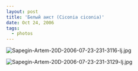 ```yaml
---
layout: post
title: 'Белый аист (Ciconia ciconia)'
date: Oct 24, 2006
tags:
  - photos
---
```


![Sapegin-Artem-20D-2006-07-23-231-3116-lj.jpg](upload://Sapegin-Artem-20D-2006-07-23-231-3116-lj.jpg)

<!--more-->

![Sapegin-Artem-20D-2006-07-23-231-3129-lj.jpg](upload://Sapegin-Artem-20D-2006-07-23-231-3129-lj.jpg)
